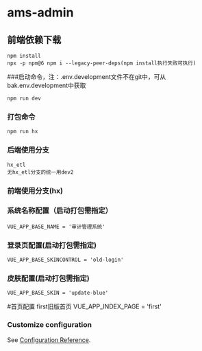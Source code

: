 # ams-admin

## 前端依赖下载
```
npm install
npx -p npm@6 npm i --legacy-peer-deps(npm install执行失败可执行)
```

###启动命令，注：.env.development文件不在git中，可从bak.env.development中获取
```
npm run dev
```

### 打包命令
```
npm run hx
```

### 后端使用分支
```
hx_etl
无hx_etl分支的统一用dev2
```
### 前端使用分支(hx)
### 系统名称配置（启动打包需指定）
```
VUE_APP_BASE_NAME = '审计管理系统'
```
### 登录页配置(启动打包需指定)
```
VUE_APP_BASE_SKINCONTROL = 'old-login'
```
### 皮肤配置(启动打包需指定)
```
VUE_APP_BASE_SKIN = 'update-blue'
```
#首页配置 first旧版首页
VUE_APP_INDEX_PAGE = 'first'

### Customize configuration
See [Configuration Reference](https://cli.vuejs.org/config/).
